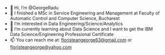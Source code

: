 - 👋 Hi, I’m @GeorgeRadu
- 📕 I finished a MSc in Service Engineering and Management at Faculty of Automatic Control and Computer Science, Bucharest
- 👀 I’m interested in Data Engineering/Science/Analytics
- 🌱 I’m currently learning about Data Science and I want to get the IBM Data Science/Engineering Professional Certificate
- 📫 You can reach me at: floristeangeorge63@gmail.com or floristeangeorge@yahoo.com

<!---
George9822/George9822 is a ✨ special ✨ repository because its `README.md` (this file) appears on your GitHub profile.
You can click the Preview link to take a look at your changes.
--->
